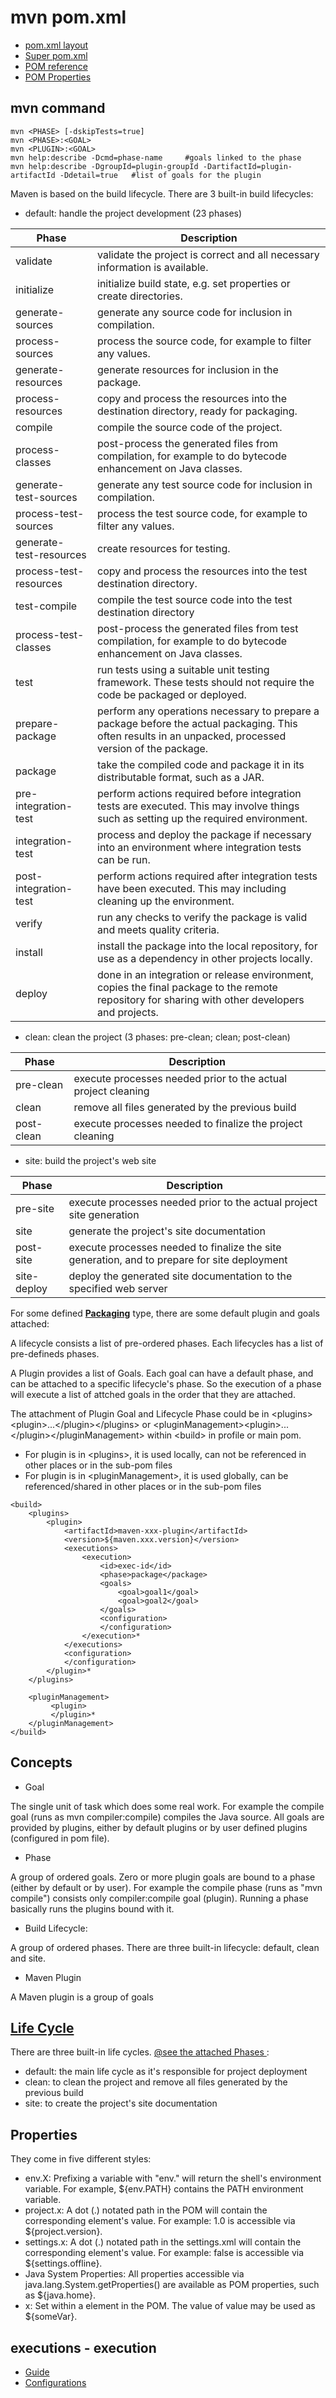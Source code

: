 # mvn pom.xml
- [ pom.xml layout ](https://maven.apache.org/ref/3.6.3/maven-model/maven.html)
- [ Super pom.xml ](https://maven.apache.org/ref/3.6.3/maven-model-builder/super-pom.html)
- [ POM reference ](http://maven.apache.org/pom.html)
- [ POM Properties ](https://cwiki.apache.org/confluence/display/MAVEN/Maven+Properties+Guide)

## mvn command
```
mvn <PHASE> [-dskipTests=true]
mvn <PHASE>:<GOAL>
mvn <PLUGIN>:<GOAL>
mvn help:describe -Dcmd=phase-name     #goals linked to the phase
mvn help:describe -DgroupId=plugin-groupId -DartifactId=plugin-artifactId -Ddetail=true   #list of goals for the plugin
```

Maven is based on the build lifecycle. There are 3 built-in build lifecycles:
- default:  handle the project development (23 phases)

| Phase | Description |
|-------|-------------|
|validate |	validate the project is correct and all necessary information is available.|
|initialize |	initialize build state, e.g. set properties or create directories.|
|generate-sources |	generate any source code for inclusion in compilation.|
|process-sources |	process the source code, for example to filter any values.|
|generate-resources |	generate resources for inclusion in the package.|
|process-resources | copy and process the resources into the destination directory, ready for packaging.|
|compile |	compile the source code of the project.|
|process-classes |	post-process the generated files from compilation, for example to do bytecode enhancement on Java classes.|
|generate-test-sources |	generate any test source code for inclusion in compilation.|
|process-test-sources |	process the test source code, for example to filter any values.|
|generate-test-resources |	create resources for testing.|
|process-test-resources |	copy and process the resources into the test destination directory.|
|test-compile |	compile the test source code into the test destination directory|
|process-test-classes |	post-process the generated files from test compilation, for example to do bytecode enhancement on Java classes.|
|test |	run tests using a suitable unit testing framework. These tests should not require the code be packaged or deployed.|
|prepare-package |	perform any operations necessary to prepare a package before the actual packaging. This often results in an unpacked, processed version of the package.|
|package |	take the compiled code and package it in its distributable format, such as a JAR.|
|pre-integration-test |	perform actions required before integration tests are executed. This may involve things such as setting up the required environment.|
|integration-test |	process and deploy the package if necessary into an environment where integration tests can be run.|
|post-integration-test | perform actions required after integration tests have been executed. This may including cleaning up the environment.|
|verify | run any checks to verify the package is valid and meets quality criteria.|
|install |	install the package into the local repository, for use as a dependency in other projects locally.|
|deploy |	done in an integration or release environment, copies the final package to the remote repository for sharing with other developers and projects.|

- clean: clean the project (3 phases: pre-clean; clean; post-clean) 

| Phase | Description |
|-------|-------------|
|pre-clean | execute processes needed prior to the actual project cleaning|
|clean | remove all files generated by the previous build|
|post-clean | execute processes needed to finalize the project cleaning |

- site: build the project's web site 

| Phase |	Description |
|-------|---------------|
|pre-site |	execute processes needed prior to the actual project site generation|
|site |	generate the project's site documentation|
|post-site | execute processes needed to finalize the site generation, and to prepare for site deployment |
|site-deploy | deploy the generated site documentation to the specified web server|

For some defined [**Packaging**](https://maven.apache.org/guides/introduction/introduction-to-the-lifecycle.html#built-in-lifecycle-bindings) type, there are some default plugin and goals attached:

A lifecycle consists a list of pre-ordered phases. Each lifecycles has a list of pre-defineds phases.

A Plugin provides a list of Goals. Each goal can have a default phase, and can be attached to a specific lifecycle's phase. So the execution of a phase will execute a list of attched goals in the order that they are attached.

The attachment of Plugin Goal and Lifecycle Phase could be in \<plugins>\<plugin>...\</plugin>\</plugins> or \<pluginManagement>\<plugin>...\</plugin>\</pluginManagement> within \<build> in profile or main pom.
    
- For plugin is in \<plugins>, it is used locally, can not be referenced in other places or in the sub-pom files
- For plugin is in \<pluginManagement>, it is used globally, can be referenced/shared in other places or in the sub-pom files

```
<build>
    <plugins>
        <plugin>
            <artifactId>maven-xxx-plugin</artifactId>
            <version>${maven.xxx.version}</version>
            <executions>
                <execution>
                    <id>exec-id</id> 
                    <phase>package</package> 
                    <goals>
                        <goal>goal1</goal>
                        <goal>goal2</goal>
                    </goals>
                    <configuration>
                    </configuration>
                </execution>*
            </executions>
            <configuration>
            </configuration>
        </plugin>*
    </plugins>

    <pluginManagement>
         <plugin>
         </plugin>*
    </pluginManagement>
</build>
```

## Concepts
- Goal 

The single unit of task which does some real work. For example the compile goal (runs as  mvn compiler:compile) compiles the Java source. 
All goals are provided by plugins, either by default plugins or by user defined plugins (configured in pom file).

- Phase

A group of ordered goals. Zero or more plugin goals are bound to a phase (either by default or by user). 
For example the compile phase (runs as "mvn compile") consists only compiler:compile goal (plugin). 
Running a phase basically runs the plugins bound with it.

- Build Lifecycle: 

A group of ordered phases. There are three built-in lifecycle: default, clean and site. 

- Maven Plugin 

A Maven plugin is a group of goals


## [ Life Cycle ](https://maven.apache.org/guides/introduction/introduction-to-the-lifecycle.html)
There are three built-in life cycles. [ @see the attached Phases ](http://maven.apache.org/guides/introduction/introduction-to-the-lifecycle.html#Lifecycle%5FReference):

- default: the main life cycle as it's responsible for project deployment
- clean: to clean the project and remove all files generated by the previous build
- site: to create the project's site documentation

## Properties
They come in five different styles:
- env.X: Prefixing a variable with "env." will return the shell's environment variable. For example, ${env.PATH} contains the PATH environment variable.
- project.x: A dot (.) notated path in the POM will contain the corresponding element's value. For example: <project><version>1.0</version></project> is accessible via ${project.version}.
- settings.x: A dot (.) notated path in the settings.xml will contain the corresponding element's value. For example: <settings><offline>false</offline></settings> is accessible via ${settings.offline}.
- Java System Properties: All properties accessible via java.lang.System.getProperties() are available as POM properties, such as ${java.home}.
- x: Set within a <properties /> element in the POM. The value of <properties><someVar>value</someVar></properties> may be used as ${someVar}.
    
## executions - execution
- [Guide](https://maven.apache.org/guides/mini/guide-default-execution-ids.html)
- [Configurations](http://maven.apache.org/guides/mini/guide-configuring-plugins.html)

